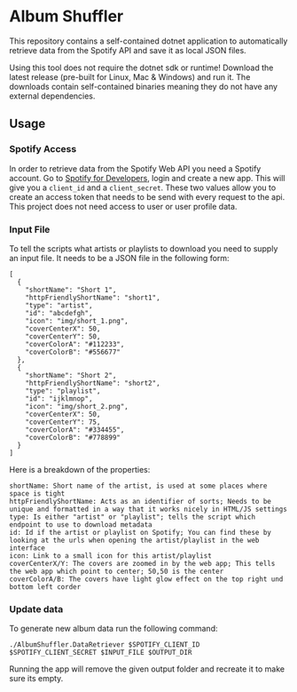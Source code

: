 # Album Shuffler
This repository contains a self-contained dotnet application to automatically retrieve data from the Spotify API and save it as local JSON files.

Using this tool does not require the dotnet sdk or runtime! Download the latest release (pre-built for Linux, Mac & Windows) and run it. The downloads contain self-contained binaries meaning they do not have any external dependencies.

## Usage

### Spotify Access
In order to retrieve data from the Spotify Web API you need a Spotify account. Go to [Spotify for Developers](https://developer.spotify.com/), login and create a new app. This will give you a `client_id` and a `client_secret`. These two values allow you to create an access token that needs to be send with every request to the api. This project does not need access to user or user profile data.

### Input File
To tell the scripts what artists or playlists to download you need to supply an input file. It needs to be a JSON file in the following form:
```
[
  {
    "shortName": "Short 1",
    "httpFriendlyShortName": "short1",
    "type": "artist",
    "id": "abcdefgh",
    "icon": "img/short_1.png",
    "coverCenterX": 50,
    "coverCenterY": 50,
    "coverColorA": "#112233",
    "coverColorB": "#556677"
  },
  {
    "shortName": "Short 2",
    "httpFriendlyShortName": "short2",
    "type": "playlist",
    "id": "ijklmnop",
    "icon": "img/short_2.png",
    "coverCenterX": 50,
    "coverCenterY": 75,
    "coverColorA": "#334455",
    "coverColorB": "#778899"
  }
]
```
Here is a breakdown of the properties:
```
shortName: Short name of the artist, is used at some places where space is tight
httpFriendlyShortName: Acts as an identifier of sorts; Needs to be unique and formatted in a way that it works nicely in HTML/JS settings
type: Is either "artist" or "playlist"; tells the script which endpoint to use to download metadata
id: Id if the artist or playlist on Spotify; You can find these by looking at the urls when opening the artist/playlist in the web interface
icon: Link to a small icon for this artist/playlist
coverCenterX/Y: The covers are zoomed in by the web app; This tells the web app which point to center; 50,50 is the center
coverColorA/B: The covers have light glow effect on the top right und bottom left corder
```

### Update data
To generate new album data run the following command:
```
./AlbumShuffler.DataRetriever $SPOTIFY_CLIENT_ID $SPOTIFY_CLIENT_SECRET $INPUT_FILE $OUTPUT_DIR
```
Running the app will remove the given output folder and recreate it to make sure its empty.
